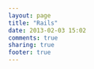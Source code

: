 ```yaml
---
layout: page
title: "Rails"
date: 2013-02-03 15:02
comments: true
sharing: true
footer: true
---
```

